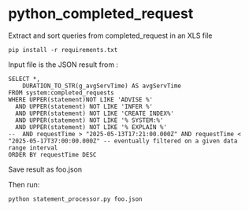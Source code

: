 # python_completed_request
Extract and sort queries from completed_request in an XLS file

```
pip install -r requirements.txt
```

Input file is the JSON result from :

```
SELECT *,
    DURATION_TO_STR(g_avgServTime) AS avgServTime
FROM system:completed_requests
WHERE UPPER(statement)NOT LIKE 'ADVISE %'
  AND UPPER(statement) NOT LIKE 'INFER %'
  AND UPPER(statement) NOT LIKE 'CREATE INDEX%'
  AND UPPER(statement) NOT LIKE '% SYSTEM:%'
  AND UPPER(statement) NOT LIKE '% EXPLAIN %'
--  AND requestTime > "2025-05-13T17:21:00.000Z" AND requestTime < "2025-05-17T37:00:00.000Z" -- eventually filtered on a given data range interval
ORDER BY requestTime DESC
```

Save result as foo.json

Then run:

```
python statement_processor.py foo.json
```
